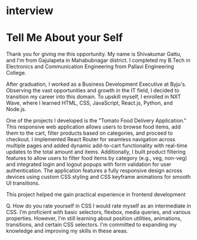 ﻿# interview

 <h1>Tell Me About your Self</h1>
 <p>Thank you for giving me this opportunity. My name is Shivakumar Gattu, and I'm from Gajulapeta in Mahabubnagar district. I completed my B.Tech in Electronics and Communication Engineering from Pallavi Engineering College.

After graduation, I worked as a Business Development Executive at Byju's. Observing the vast opportunities and growth in the IT field, I decided to transition my career into this domain. To upskill myself, I enrolled in NXT Wave, where I learned HTML, CSS, JavaScript, React.js, Python, and Node.js.

One of the projects I developed is the "Tomato Food Delivery Application." This responsive web application allows users to browse food items, add them to the cart, filter products based on categories, and proceed to checkout. I implemented React Router for seamless navigation across multiple pages and added dynamic add-to-cart functionality with real-time updates to the total amount and items. Additionally, I built product filtering features to allow users to filter food items by category (e.g., veg, non-veg) and integrated login and logout popups with form validation for user authentication. The application features a fully responsive design across devices using custom CSS styling and CSS keyframe animations for smooth UI transitions.

This project helped me gain practical experience in frontend development </p>

Q. How do you rate yourself in CSS
I would rate myself as an intermediate in CSS. I'm proficient with basic selectors, flexbox, media queries, and various properties. However, I'm still learning about position utilities, animations, transitions, and certain CSS selectors. I'm committed to expanding my knowledge and improving my skills in these areas.

